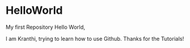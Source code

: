 # HelloWorld
My first Repository
 Hello World,
 
 I am Kranthi, trying to learn how to use Github. Thanks for the Tutorials!
